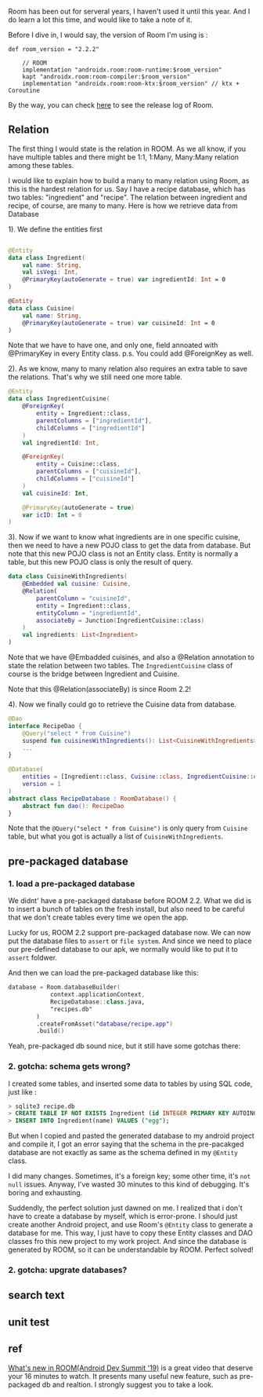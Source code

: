 Room has been out for serveral years, I haven't used it until this year. And I do learn a lot this time, and would like to take a note of it.

Before I dive in, I would say, the version of Room I'm using is :

```
def room_version = "2.2.2"

    // ROOM
    implementation "androidx.room:room-runtime:$room_version"
    kapt "androidx.room:room-compiler:$room_version"
    implementation "androidx.room:room-ktx:$room_version" // ktx + Coroutine
```

By the way, you can check [here](https://developer.android.com/jetpack/androidx/releases/room) to see the release log of Room.

## Relation
The first thing I would state is the relation in ROOM. As we all know, if you have multiple tables and there might be 1:1, 1:Many, Many:Many relation among these tables.

I would like to explain how to build a many to many relation using Room, as this is the hardest relation for us.  Say I have a recipe database, which has two tables: "ingredient" and "recipe". The relation between ingredient and recipe, of course, are many to many. Here is how we retrieve data from Database

1). We define the entities first

```kotlin

@Entity
data class Ingredient(
    val name: String,
    val isVegi: Int,
    @PrimaryKey(autoGenerate = true) var ingredientId: Int = 0
) 

@Entity
data class Cuisine(
    val name: String,
    @PrimaryKey(autoGenerate = true) var cuisineId: Int = 0
)

```

Note that we have to have one, and only one, field annoated with @PrimaryKey in every Entity class.
p.s. You could add @ForeignKey as well. 

2). As we know, many to many relation also requires an extra table to save the relations. That's why we still need one more table.

```kotlin
@Entity
data class IngredientCuisine(
    @ForeignKey(
        entity = Ingredient::class,
        parentColumns = ["ingredientId"],
        childColumns = ["ingredientId"]
    )
    val ingredientId: Int,

    @ForeignKey(
        entity = Cuisine::class,
        parentColumns = ["cuisineId"],
        childColumns = ["cuisineId"]
    )
    val cuisineId: Int,

    @PrimaryKey(autoGenerate = true)
    var icID: Int = 0
)
```

3). Now if we want to know what ingredients are in one specific cuisine, then we need to have a new POJO class to get the data from database. But note that this new POJO class is not an Entity class. Entity is normally a table, but this new POJO class is only the result of query.

```kotlin
data class CuisineWithIngredients(
    @Embedded val cuisine: Cuisine,
    @Relation(
        parentColumn = "cuisineId",
        entity = Ingredient::class,
        entityColumn = "ingredientId",
        associateBy = Junction(IngredientCuisine::class)
    )
    val ingredients: List<Ingredient>
)
```
Note that we have @Embadded cuisines, and also a @Relation annotation to state the relation between two tables. The `IngredientCuisine` class of course is the bridge between Ingredient and Cuisine.

Note that this @Relation(associateBy) is since Room 2.2! 

4). Now we finally could go to retrieve the Cuisine data from database.

```kotlin
@Dao
interface RecipeDao {
    @Query("select * from Cuisine")
    suspend fun cuisinesWithIngredients(): List<CuisineWithIngredients>
    ...
}

@Database(
    entities = [Ingredient::class, Cuisine::class, IngredientCuisine::class],
    version = 1
)
abstract class RecipeDatabase : RoomDatabase() {
    abstract fun dao(): RecipeDao
}
```

Note that the `@Query("select * from Cuisine")` is only query from `Cuisine` table, but what you got is actually a list of `CuisineWithIngredients`.

## pre-packaged database

### 1. load a pre-packaged database
We didnt' have a pre-packaged database before ROOM 2.2. What we did is to insert a bunch of tables on the fresh install, but also need to be careful that we don't create tables every time we open the app.

Lucky for us, ROOM 2.2 support pre-packaged database now. We can now put the database files to `assert` or `file system`. And since we need to place our pre-defined database to our apk, we normally would like to put it to `assert` foldwer.

And then we can load the pre-packaged database like this:

```kotlin
database = Room.databaseBuilder(
            context.applicationContext,
            RecipeDatabase::class.java,
            "recipes.db"
        )
        .createFromAsset("database/recipe.app")
        .build()
```

Yeah, pre-packaged db sound nice, but it still have some gotchas there:

### 2. gotcha: schema gets wrong? 
I created some tables, and inserted some data to tables by using SQL code, just like : 

```sql
> sqlite3 recipe.db
> CREATE TABLE IF NOT EXISTS Ingredient (id INTEGER PRIMARY KEY AUTOINCREMENT, name text);
> INSERT INTO Ingredient(name) VALUES ("egg");
```

But when I copied and pasted the generated database to my android project and compile it, I got an error saying that the schema in the  pre-pacakged database are not exactly as same as the schema defined in my  `@Entity` class.

I did many changes. Sometimes, it's a foreign key; some other time, it's `not null` issues. Anyway, I've wasted 30 minutes to this kind of debugging. It's boring and exhausting. 

Suddendly, the perfect solution just dawned on me. I realized that i don't have to create a database by myself, which is error-prone. I should just create another Android project, and use Room's `@Entity` class to generate a database for me. This way, I just have to copy these Entity classes and DAO classes fro this new project to my work project. And since the database is generated by ROOM, so it can be understandable by ROOM. Perfect solved!



### 2. gotcha: upgrate databases?




## search text


## unit test


## ref
[What's new in ROOM(Android Dev Summit '19)](https://www.youtube.com/watch?v=_aJsh6P00c0) is a great video that deserve your 16 minutes to watch. It presents many useful new feature, such as pre-packaged db and realtion. I strongly suggest you to take a look.